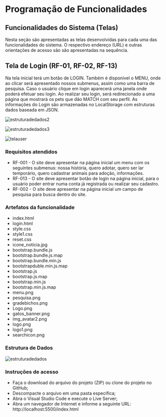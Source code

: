 # Programação de Funcionalidades

## Funcionalidades do Sistema (Telas)
Nesta seção são apresentadas as telas desenvolvidas para cada uma das funcionalidades do sistema. O respectivo endereço (URL) e outras orientações de acesso são são apresentadas na sequência.


## Tela de Login (RF-01, RF-02, RF-13)
Na tela inicial terá um botão de LOGIN. Também é disponível o MENU, onde ao clicar será apresentado nossos submenus, assim como uma barra de pesquisa. Caso o usuário clique em login aparecerá uma janela onde poderá efetuar seu login. Ao realizar seu login, será redirecionado a uma página que mostrará os pets que dão MATCH com seu perfil. As informações do Login são armazenadas no LocalStorage com estruturas dados baseada em JSON. 

 ![estruturadedados2](https://user-images.githubusercontent.com/83349744/138613489-fbe264b4-b386-4387-aad9-4dcf537e8077.jpg)
 
![estruturadedados3](https://user-images.githubusercontent.com/83349744/138613624-b3cbde5b-7be6-42f2-a7ff-27851c47589e.jpg)

![telauser](https://user-images.githubusercontent.com/83349744/138616795-a05641fa-898b-494c-9c0c-517e3c164b4d.jpg)


### Requisitos atendidos
-	RF-001 - O site deve apresentar na página inicial um menu com os seguintes submenus: nossa história, quero adotar, quero ser lar temporário, quero cadastrar animais para adoção, informações.
-	RF-013 - O site deve apresentar botão de login na página inicial, para o usuário poder entrar numa conta já registrada ou realizar seu cadastro.
- RF-002 - O site deve apresentar na página inicial um campo de pesquisa para busca dentro do site.

### Artefatos da funcionalidade

-	index.html
-	login.html
-	style.css
-	style1.css
-	reset.css
-	icone_noticia.jpg
- bootstrap.bundle.js
- bootstrap.bundle.js.map
- bootstrap.bundle.min.js
- bootstrapduble.min.js.map
- bootstrap.js
- bootstrap.js.map
- bootstrap.min.js
- bootstrap.min.js.map
- menu.png
- pesquisa.png
- gradebichos.png
- Logo.png
- gatos_banner.png
- img_avatar2.png
- logo.png
- logo1.png
- searchicon.png


### Estrutura de Dados
            
   ![estruturadedados](https://user-images.githubusercontent.com/83349744/138613403-8da9e9f8-dcdd-4270-a69c-316840a7865b.jpg)




### Instruções de acesso
-	Faça o download do arquivo do projeto (ZIP) ou clone do projeto no GitHub;
-	Descompacte o arquivo em uma pasta específica;
-	Abra o Visual Studio Code e execute o Live Server;
-	Abra um navegador de Internet e informe a seguinte URL: http://localhost:5500/index.html 



